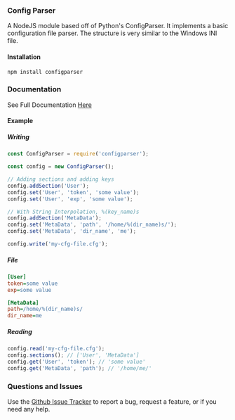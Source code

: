 ### Config Parser
A NodeJS module based off of Python's ConfigParser. It implements a basic configuration file
parser. The structure is very similar to the Windows INI file.

#### Installation
`npm install configparser`

### Documentation
See Full Documentation [Here](https://zachperkitny.github.io/configparser/)

#### Example
##### Writing
```js
const ConfigParser = require('configparser');

const config = new ConfigParser();

// Adding sections and adding keys
config.addSection('User');
config.set('User', 'token', 'some value');
config.set('User', 'exp', 'some value');

// With String Interpolation, %(key_name)s
config.addSection('MetaData');
config.set('MetaData', 'path', '/home/%(dir_name)s/');
config.set('MetaData', 'dir_name', 'me');

config.write('my-cfg-file.cfg');
```

##### File
```ini
[User]
token=some value
exp=some value

[MetaData]
path=/home/%(dir_name)s/
dir_name=me
```

##### Reading
```js
config.read('my-cfg-file.cfg');
config.sections(); // ['User', 'MetaData']
config.get('User', 'token'); // 'some value'
config.get('MetaData', 'path'); // '/home/me/'
```

### Questions and Issues
Use the [Github Issue Tracker](https://github.com/ZachPerkitny/configparser/issues) to report a bug, request a feature, or if you need any help.
